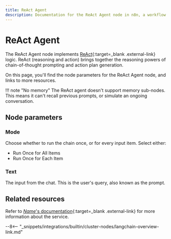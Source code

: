 ```yaml
---
title: ReAct Agent
description: Documentation for the ReAct Agent node in n8n, a workflow automation platform. Includes details of operations and configuration, and links to examples and credentials information.
---
```


# ReAct Agent

The ReAct Agent node implements [ReAct](https://react-lm.github.io/){:target=_blank .external-link} logic. ReAct (reasoning and action) brings together the reasoning powers of chain-of-thought prompting and action plan generation.

On this page, you'll find the node parameters for the ReAct Agent node, and links to more resources.

<!--
!!! note "Examples and templates"
	For usage examples and templates to help you get started, refer to n8n's [LangChain integrations](https://n8n.io/integrations/langchain/){:target=_blank .external-link} page.
-->

!!! note "No memory"
	The ReAct agent doesn't support memory sub-nodes. This means it can't recall previous prompts, or simulate an ongoing conversation.
	
## Node parameters

### Mode

Choose whether to run the chain once, or for every input item. Select either:

* Run Once for All Items
* Run Once for Each Item

### Text

The input from the chat. This is the user's query, also known as the prompt.

## Related resources

<!--
View [example workflows and related content](https://n8n.io/integrations/langchain/){:target=_blank .external-link} on n8n's website.
-->

Refer to [_Name_'s documentation](){:target=_blank .external-link} for more information about the service.

--8<-- "_snippets/integrations/builtin/cluster-nodes/langchain-overview-link.md"
